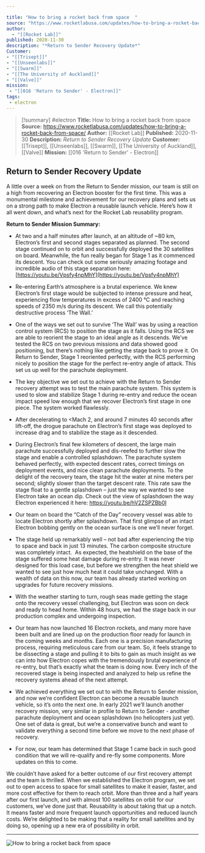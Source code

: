```yaml
---

title: "How to bring a rocket back from space  "
source: "https://www.rocketlabusa.com/updates/how-to-bring-a-rocket-back-from-space/"
author:
  - "[[Rocket Lab]]"
published: 2020-11-30
description: "*Return to Sender Recovery Update*"
Customer: 
- "[[Trisept]]"
- "[[Unseenlabs]]"
- "[[Swarm]]"
- "[[The University of Auckland]]"
- "[[Valve]]"
mission:
 - "[[016 'Return to Sender' - Electron]]"
tags:
 - electron
---
```

>[!summary]
#electron
**Title:** How to bring a rocket back from space  
**Source:** https://www.rocketlabusa.com/updates/how-to-bring-a-rocket-back-from-space/
**Author:** [[Rocket Lab]]
**Published:** 2020-11-30
**Description:** *Return to Sender Recovery Update*
**Customer:** [[Trisept]], [[Unseenlabs]], [[Swarm]], [[The University of Auckland]], [[Valve]]
**Mission:** [[016 'Return to Sender' - Electron]]

## **Return to Sender Recovery Update**

A little over a week on from the Return to Sender mission, our team is still on a high from recovering an Electron booster for the first time. This was a monumental milestone and achievement for our recovery plans and sets us on a strong path to make Electron a reusable launch vehicle. Here’s how it all went down, and what’s next for the Rocket Lab reusability program.

**Return to Sender Mission Summary:**

- At two and a half minutes after launch, at an altitude of ~80 km, Electron’s first and second stages separated as planned. The second stage continued on to orbit and successfully deployed the 30 satellites on board. Meanwhile, the fun really began for Stage 1 as it commenced its descent. You can check out some seriously amazing footage and incredible audio of this stage separation here: [https://youtu.be/Vpsfy4npMhY](https://youtu.be/Vpsfy4npMhY)

- Re-entering Earth’s atmosphere is a brutal experience. We knew Electron’s first stage would be subjected to intense pressure and heat, experiencing flow temperatures in excess of 2400 °C and reaching speeds of 2350 m/s during its descent. We call this potentially destructive process ‘The Wall.’

- One of the ways we set out to survive ‘The Wall’ was by using a reaction control system (RCS) to position the stage as it falls. Using the RCS we are able to reorient the stage to an ideal angle as it descends. We’ve tested the RCS on two previous missions and data showed good positioning, but there’s nothing like getting the stage back to prove it. On Return to Sender, Stage 1 reoriented perfectly, with the RCS performing nicely to position the stage for the perfect re-entry angle of attack. This set us up well for the parachute deployment.

- The key objective we set out to achieve with the Return to Sender recovery attempt was to test the main parachute system. This system is used to slow and stabilize Stage 1 during re-entry and reduce the ocean impact speed low enough that we recover Electron’s first stage in one piece. The system worked flawlessly.

- After decelerating to <Mach 2, and around 7 minutes 40 seconds after lift-off, the drogue parachute on Electron’s first stage was deployed to increase drag and to stabilize the stage as it descended.

- During Electron’s final few kilometers of descent, the large main parachute successfully deployed and dis-reefed to further slow the stage and enable a controlled splashdown. The parachute system behaved perfectly, with expected descent rates, correct timings on deployment events, and nice clean parachute deployments. To the delight of the recovery team, the stage hit the water at nine meters per second; slightly slower than the target descent rate. This rate saw the stage float to a gentle splashdown – just the way we wanted to see Electron take an ocean dip. Check out the view of splashdown the way Electron experienced it here: https://youtu.be/hV2ZSPZBb0I

- Our team on board the “Catch of the Day” recovery vessel was able to locate Electron shortly after splashdown. That first glimpse of an intact Electron bobbing gently on the ocean surface is one we’ll never forget.

- The stage held up remarkably well – not bad after experiencing the trip to space and back in just 13 minutes. The carbon composite structure was completely intact.  As expected, the heatshield on the base of the stage suffered some heat damage during re-entry. It was never designed for this load case, but before we strengthen the heat shield we wanted to see just how much heat it could take unchanged. With a wealth of data on this now, our team has already started working on upgrades for future recovery missions.

- With the weather starting to turn, rough seas made getting the stage onto the recovery vessel challenging, but Electron was soon on deck and ready to head home. Within 48 hours, we had the stage back in our production complex and undergoing inspection.

- Our team has now launched 16 Electron rockets, and many more have been built and are lined up on the production floor ready for launch in the coming weeks and months. Each one is a precision manufacturing process, requiring meticulous care from our team. So, it feels strange to be dissecting a stage and pulling it to bits to gain as much insight as we can into how Electron copes with the tremendously brutal experience of re-entry, but that’s exactly what the team is doing now. Every inch of the recovered stage is being inspected and analyzed to help us refine the recovery systems ahead of the next attempt.

- We achieved everything we set out to with the Return to Sender mission, and now we’re confident Electron can become a reusable launch vehicle, so it’s onto the next one. In early 2021 we’ll launch another recovery mission, very similar in profile to Return to Sender - another parachute deployment and ocean splashdown (no helicopters just yet). One set of data is great, but we’re a conservative bunch and want to validate everything a second time before we move to the next phase of recovery.

- For now, our team has determined that Stage 1 came back in such good condition that we will re-qualify and re-fly some components. More updates on this to come.

We couldn’t have asked for a better outcome of our first recovery attempt and the team is thrilled. When we established the Electron program, we set out to open access to space for small satellites to make it easier, faster, and more cost effective for them to reach orbit. More than three and a half years after our first launch, and with almost 100 satellites on orbit for our customers, we’ve done just that. Reusability is about taking that up a notch. It means faster and more frequent launch opportunities and reduced launch costs. We’re delighted to be making that a reality for small satellites and by doing so, opening up a new era of possibility in orbit.

---

![How to bring a rocket back from space ](https://www.rocketlabusa.com/assets/Uploads/Return-to-Sender.jpg)